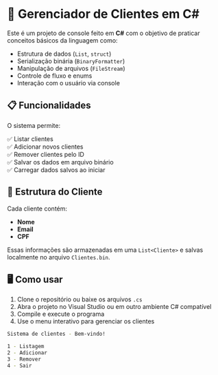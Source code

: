 # 🧾 Gerenciador de Clientes em C#

Este é um projeto de console feito em **C#** com o objetivo de praticar conceitos básicos da linguagem como:

- Estrutura de dados (`List`, `struct`)
- Serialização binária (`BinaryFormatter`)
- Manipulação de arquivos (`FileStream`)
- Controle de fluxo e enums
- Interação com o usuário via console

## 📋 Funcionalidades

O sistema permite:

✅ Listar clientes  
✅ Adicionar novos clientes  
✅ Remover clientes pelo ID  
✅ Salvar os dados em arquivo binário  
✅ Carregar dados salvos ao iniciar

## 🧠 Estrutura do Cliente

Cada cliente contém:

- **Nome**
- **Email**
- **CPF**

Essas informações são armazenadas em uma `List<Cliente>` e salvas localmente no arquivo `Clientes.bin`.

## 🖥️ Como usar

1. Clone o repositório ou baixe os arquivos `.cs`
2. Abra o projeto no Visual Studio ou em outro ambiente C# compatível
3. Compile e execute o programa
4. Use o menu interativo para gerenciar os clientes

```bash
Sistema de clientes - Bem-vindo!

1 - Listagem
2 - Adicionar
3 - Remover
4 - Sair
